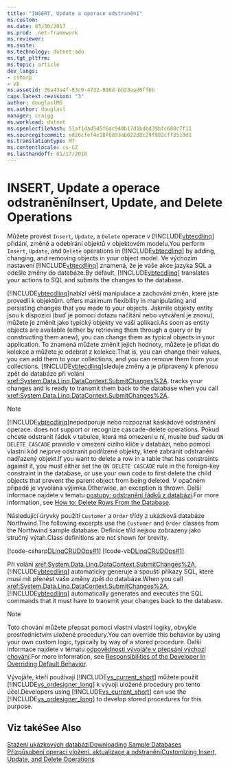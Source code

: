 ```yaml
---
title: "INSERT, Update a operace odstranění"
ms.custom: 
ms.date: 03/30/2017
ms.prod: .net-framework
ms.reviewer: 
ms.suite: 
ms.technology: dotnet-ado
ms.tgt_pltfrm: 
ms.topic: article
dev_langs:
- csharp
- vb
ms.assetid: 26a43a4f-83c9-4732-806d-bb23aad0ff6b
caps.latest.revision: "3"
author: douglaslMS
ms.author: douglasl
manager: craigg
ms.workload: dotnet
ms.openlocfilehash: 51af1dad545f6ac948b17d1bdbd39bfc688c7f11
ms.sourcegitcommit: ed26cfef4e18f6d93ab822d8c29f902cff3519d1
ms.translationtype: MT
ms.contentlocale: cs-CZ
ms.lasthandoff: 01/17/2018
---
```

# <a name="insert-update-and-delete-operations"></a><span data-ttu-id="268f7-102">INSERT, Update a operace odstranění</span><span class="sxs-lookup"><span data-stu-id="268f7-102">Insert, Update, and Delete Operations</span></span>
<span data-ttu-id="268f7-103">Můžete provést `Insert`, `Update`, a `Delete` operace v [!INCLUDE[vbtecdlinq](../../../../../../includes/vbtecdlinq-md.md)] přidání, změně a odebírání objektů v objektovém modelu.</span><span class="sxs-lookup"><span data-stu-id="268f7-103">You perform `Insert`, `Update`, and `Delete` operations in [!INCLUDE[vbtecdlinq](../../../../../../includes/vbtecdlinq-md.md)] by adding, changing, and removing objects in your object model.</span></span> <span data-ttu-id="268f7-104">Ve výchozím nastavení [!INCLUDE[vbtecdlinq](../../../../../../includes/vbtecdlinq-md.md)] znamená, že je vaše akce jazyka SQL a odešle změny do databáze.</span><span class="sxs-lookup"><span data-stu-id="268f7-104">By default, [!INCLUDE[vbtecdlinq](../../../../../../includes/vbtecdlinq-md.md)] translates your actions to SQL and submits the changes to the database.</span></span>  
  
 [!INCLUDE[vbtecdlinq](../../../../../../includes/vbtecdlinq-md.md)]<span data-ttu-id="268f7-105">nabízí větší manipulace a zachování změn, které jste provedli k objektům.</span><span class="sxs-lookup"><span data-stu-id="268f7-105"> offers maximum flexibility in manipulating and persisting changes that you made to your objects.</span></span> <span data-ttu-id="268f7-106">Jakmile objekty entity jsou k dispozici (buď je pomocí dotazu načítání nebo vytváření je znovu), můžete je změnit jako typický objekty ve vaší aplikaci.</span><span class="sxs-lookup"><span data-stu-id="268f7-106">As soon as entity objects are available (either by retrieving them through a query or by constructing them anew), you can change them as typical objects in your application.</span></span> <span data-ttu-id="268f7-107">To znamená můžete změnit jejich hodnoty, můžete je přidat do kolekce a můžete je odebrat z kolekce.</span><span class="sxs-lookup"><span data-stu-id="268f7-107">That is, you can change their values, you can add them to your collections, and you can remove them from your collections.</span></span> [!INCLUDE[vbtecdlinq](../../../../../../includes/vbtecdlinq-md.md)]<span data-ttu-id="268f7-108">sleduje změny a je připravený k přenosu zpět do databáze při volání <xref:System.Data.Linq.DataContext.SubmitChanges%2A>.</span><span class="sxs-lookup"><span data-stu-id="268f7-108"> tracks your changes and is ready to transmit them back to the database when you call <xref:System.Data.Linq.DataContext.SubmitChanges%2A>.</span></span>  
  
> [!NOTE]
>  [!INCLUDE[vbtecdlinq](../../../../../../includes/vbtecdlinq-md.md)]<span data-ttu-id="268f7-109">nepodporuje nebo rozpoznat kaskádové odstranění operace.</span><span class="sxs-lookup"><span data-stu-id="268f7-109"> does not support or recognize cascade-delete operations.</span></span> <span data-ttu-id="268f7-110">Pokud chcete odstranit řádek v tabulce, která má omezení u ní, musíte buď sadu `ON DELETE CASCADE` pravidlo v omezení cizího klíče v databázi, nebo pomocí vlastní kód nejprve odstranit podřízené objekty, které zabránit odstranění nadřazený objekt.</span><span class="sxs-lookup"><span data-stu-id="268f7-110">If you want to delete a row in a table that has constraints against it, you must either set the `ON DELETE CASCADE` rule in the foreign-key constraint in the database, or use your own code to first delete the child objects that prevent the parent object from being deleted.</span></span> <span data-ttu-id="268f7-111">V opačném případě je vyvolána výjimka.</span><span class="sxs-lookup"><span data-stu-id="268f7-111">Otherwise, an exception is thrown.</span></span> <span data-ttu-id="268f7-112">Další informace najdete v tématu [postupy: odstranění řádků z databázi](../../../../../../docs/framework/data/adonet/sql/linq/how-to-delete-rows-from-the-database.md).</span><span class="sxs-lookup"><span data-stu-id="268f7-112">For more information, see [How to: Delete Rows From the Database](../../../../../../docs/framework/data/adonet/sql/linq/how-to-delete-rows-from-the-database.md).</span></span>  
  
 <span data-ttu-id="268f7-113">Následující úryvky použití `Customer` a `Order` třídy z ukázková databáze Northwind.</span><span class="sxs-lookup"><span data-stu-id="268f7-113">The following excerpts use the `Customer` and `Order` classes from the Northwind sample database.</span></span> <span data-ttu-id="268f7-114">Definice tříd nejsou zobrazeny jako stručný výtah.</span><span class="sxs-lookup"><span data-stu-id="268f7-114">Class definitions are not shown for brevity.</span></span>  
  
 [!code-csharp[DLinqCRUDOps#1](../../../../../../samples/snippets/csharp/VS_Snippets_Data/DLinqCRUDOps/cs/Program.cs#1)]
 [!code-vb[DLinqCRUDOps#1](../../../../../../samples/snippets/visualbasic/VS_Snippets_Data/DLinqCRUDOps/vb/Module1.vb#1)]  
  
 <span data-ttu-id="268f7-115">Při volání <xref:System.Data.Linq.DataContext.SubmitChanges%2A>, [!INCLUDE[vbtecdlinq](../../../../../../includes/vbtecdlinq-md.md)] automaticky generuje a spouští příkazy SQL, které musí mít přenést vaše změny zpět do databáze.</span><span class="sxs-lookup"><span data-stu-id="268f7-115">When you call <xref:System.Data.Linq.DataContext.SubmitChanges%2A>, [!INCLUDE[vbtecdlinq](../../../../../../includes/vbtecdlinq-md.md)] automatically generates and executes the SQL commands that it must have to transmit your changes back to the database.</span></span>  
  
> [!NOTE]
>  <span data-ttu-id="268f7-116">Toto chování můžete přepsat pomocí vlastní vlastní logiky, obvykle prostřednictvím uložené procedury.</span><span class="sxs-lookup"><span data-stu-id="268f7-116">You can override this behavior by using your own custom logic, typically by way of a stored procedure.</span></span> <span data-ttu-id="268f7-117">Další informace najdete v tématu [odpovědnosti vývojáře v přepsání výchozí chování](../../../../../../docs/framework/data/adonet/sql/linq/responsibilities-of-the-developer-in-overriding-default-behavior.md).</span><span class="sxs-lookup"><span data-stu-id="268f7-117">For more information, see [Responsibilities of the Developer In Overriding Default Behavior](../../../../../../docs/framework/data/adonet/sql/linq/responsibilities-of-the-developer-in-overriding-default-behavior.md).</span></span>  
>   
>  <span data-ttu-id="268f7-118">Vývojáře, kteří používají [!INCLUDE[vs_current_short](../../../../../../includes/vs-current-short-md.md)] můžete použít [!INCLUDE[vs_ordesigner_long](../../../../../../includes/vs-ordesigner-long-md.md)] k vývoji uložené procedury pro tento účel.</span><span class="sxs-lookup"><span data-stu-id="268f7-118">Developers using [!INCLUDE[vs_current_short](../../../../../../includes/vs-current-short-md.md)] can use the [!INCLUDE[vs_ordesigner_long](../../../../../../includes/vs-ordesigner-long-md.md)] to develop stored procedures for this purpose.</span></span>  
  
## <a name="see-also"></a><span data-ttu-id="268f7-119">Viz také</span><span class="sxs-lookup"><span data-stu-id="268f7-119">See Also</span></span>  
 [<span data-ttu-id="268f7-120">Stažení ukázkových databází</span><span class="sxs-lookup"><span data-stu-id="268f7-120">Downloading Sample Databases</span></span>](../../../../../../docs/framework/data/adonet/sql/linq/downloading-sample-databases.md)  
 [<span data-ttu-id="268f7-121">Přizpůsobení operací vložení, aktualizace a odstranění</span><span class="sxs-lookup"><span data-stu-id="268f7-121">Customizing Insert, Update, and Delete Operations</span></span>](../../../../../../docs/framework/data/adonet/sql/linq/customizing-insert-update-and-delete-operations.md)
